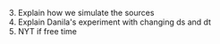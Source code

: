 <!-- 1. Fix pseudocode -->
<!-- 2. Fix green's function -->

3. Explain how we simulate the sources
4. Explain Danila's experiment with changing ds and dt
5. NYT if free time
